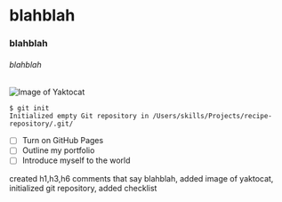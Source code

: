# blahblah
### blahblah
###### blahblah

![Image of Yaktocat](https://octodex.github.com/images/yaktocat.png)

```
$ git init
Initialized empty Git repository in /Users/skills/Projects/recipe-repository/.git/
```
- [ ] Turn on GitHub Pages
- [ ] Outline my portfolio
- [ ] Introduce myself to the world

created h1,h3,h6 comments that say blahblah, added image of yaktocat, initialized git repository, added checklist

